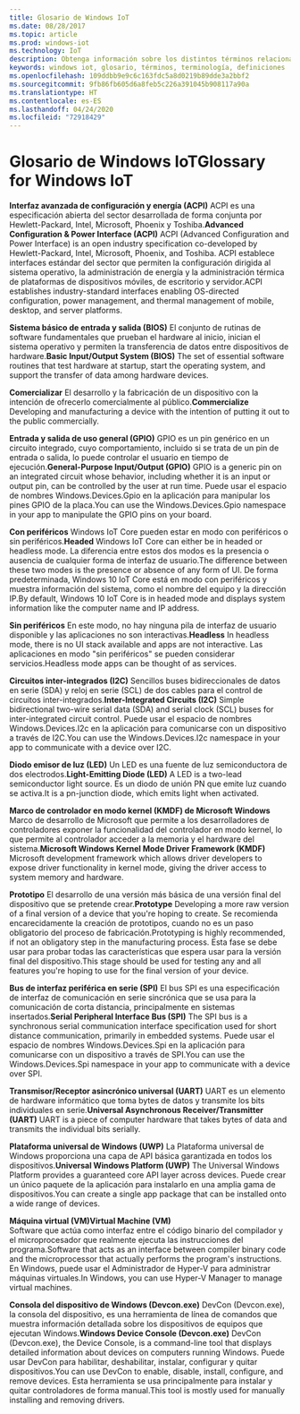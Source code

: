 ```yaml
---
title: Glosario de Windows IoT
ms.date: 08/28/2017
ms.topic: article
ms.prod: windows-iot
ms.technology: IoT
description: Obtenga información sobre los distintos términos relacionados con Windows IoT Core en nuestra documentación.
keywords: windows iot, glosario, términos, terminología, definiciones
ms.openlocfilehash: 109ddbb9e9c6c163fdc5a8d0219b89dde3a2bbf2
ms.sourcegitcommit: 9fb86fb605d6a8feb5c226a391045b908117a90a
ms.translationtype: HT
ms.contentlocale: es-ES
ms.lasthandoff: 04/24/2020
ms.locfileid: "72918429"
---
```

# <a name="glossary-for-windows-iot"></a><span data-ttu-id="d9934-104">Glosario de Windows IoT</span><span class="sxs-lookup"><span data-stu-id="d9934-104">Glossary for Windows IoT</span></span>

<span data-ttu-id="d9934-105">**Interfaz avanzada de configuración y energía (ACPI)** ACPI es una especificación abierta del sector desarrollada de forma conjunta por Hewlett-Packard, Intel, Microsoft, Phoenix y Toshiba.</span><span class="sxs-lookup"><span data-stu-id="d9934-105">**Advanced Configuration & Power Interface (ACPI)** ACPI (Advanced Configuration and Power Interface) is an open industry specification co-developed by Hewlett-Packard, Intel, Microsoft, Phoenix, and Toshiba.</span></span>  <span data-ttu-id="d9934-106">ACPI establece interfaces estándar del sector que permiten la configuración dirigida al sistema operativo, la administración de energía y la administración térmica de plataformas de dispositivos móviles, de escritorio y servidor.</span><span class="sxs-lookup"><span data-stu-id="d9934-106">ACPI establishes industry-standard interfaces enabling OS-directed configuration, power management, and thermal management of mobile, desktop, and server platforms.</span></span>

<span data-ttu-id="d9934-107">**Sistema básico de entrada y salida (BIOS)** El conjunto de rutinas de software fundamentales que prueban el hardware al inicio, inician el sistema operativo y permiten la transferencia de datos entre dispositivos de hardware.</span><span class="sxs-lookup"><span data-stu-id="d9934-107">**Basic Input/Output System (BIOS)** The set of essential software routines that test hardware at startup, start the operating system, and support the transfer of data among hardware devices.</span></span>

<span data-ttu-id="d9934-108">**Comercializar** El desarrollo y la fabricación de un dispositivo con la intención de ofrecerlo comercialmente al público.</span><span class="sxs-lookup"><span data-stu-id="d9934-108">**Commercialize** Developing and manufacturing a device with the intention of putting it out to the public commercially.</span></span>

<span data-ttu-id="d9934-109">**Entrada y salida de uso general (GPIO)** GPIO es un pin genérico en un circuito integrado, cuyo comportamiento, incluido si se trata de un pin de entrada o salida, lo puede controlar el usuario en tiempo de ejecución.</span><span class="sxs-lookup"><span data-stu-id="d9934-109">**General-Purpose Input/Output (GPIO)** GPIO is a generic pin on an integrated circuit whose behavior, including whether it is an input or output pin, can be controlled by the user at run time.</span></span>  <span data-ttu-id="d9934-110">Puede usar el espacio de nombres Windows.Devices.Gpio en la aplicación para manipular los pines GPIO de la placa.</span><span class="sxs-lookup"><span data-stu-id="d9934-110">You can use the Windows.Devices.Gpio namespace in your app to manipulate the GPIO pins on your board.</span></span>

<span data-ttu-id="d9934-111">**Con periféricos** Windows IoT Core pueden estar en modo con periféricos o sin periféricos.</span><span class="sxs-lookup"><span data-stu-id="d9934-111">**Headed** Windows IoT Core can either be in headed or headless mode.</span></span> <span data-ttu-id="d9934-112">La diferencia entre estos dos modos es la presencia o ausencia de cualquier forma de interfaz de usuario.</span><span class="sxs-lookup"><span data-stu-id="d9934-112">The difference between these two modes is the presence or absence of any form of UI.</span></span> <span data-ttu-id="d9934-113">De forma predeterminada, Windows 10 IoT Core está en modo con periféricos y muestra información del sistema, como el nombre del equipo y la dirección IP.</span><span class="sxs-lookup"><span data-stu-id="d9934-113">By default, Windows 10 IoT Core is in headed mode and displays system information like the computer name and IP address.</span></span>

<span data-ttu-id="d9934-114">**Sin periféricos** En este modo, no hay ninguna pila de interfaz de usuario disponible y las aplicaciones no son interactivas.</span><span class="sxs-lookup"><span data-stu-id="d9934-114">**Headless** In headless mode, there is no UI stack available and apps are not interactive.</span></span> <span data-ttu-id="d9934-115">Las aplicaciones en modo "sin periféricos" se pueden considerar servicios.</span><span class="sxs-lookup"><span data-stu-id="d9934-115">Headless mode apps can be thought of as services.</span></span>

<span data-ttu-id="d9934-116">**Circuitos inter-integrados (I2C)** Sencillos buses bidireccionales de datos en serie (SDA) y reloj en serie (SCL) de dos cables para el control de circuitos inter-integrados.</span><span class="sxs-lookup"><span data-stu-id="d9934-116">**Inter-Integrated Circuits (I2C)** Simple bidirectional two-wire serial data (SDA) and serial clock (SCL) buses for inter-integrated circuit control.</span></span>  <span data-ttu-id="d9934-117">Puede usar el espacio de nombres Windows.Devices.I2c en la aplicación para comunicarse con un dispositivo a través de I2C.</span><span class="sxs-lookup"><span data-stu-id="d9934-117">You can use the Windows.Devices.I2c namespace in your app to communicate with a device over I2C.</span></span>

<span data-ttu-id="d9934-118">**Diodo emisor de luz (LED)** Un LED es una fuente de luz semiconductora de dos electrodos.</span><span class="sxs-lookup"><span data-stu-id="d9934-118">**Light-Emitting Diode (LED)** A LED is a two-lead semiconductor light source.</span></span> <span data-ttu-id="d9934-119">Es un diodo de unión PN que emite luz cuando se activa.</span><span class="sxs-lookup"><span data-stu-id="d9934-119">It is a pn-junction diode, which emits light when activated.</span></span>

<span data-ttu-id="d9934-120">**Marco de controlador en modo kernel (KMDF) de Microsoft Windows** Marco de desarrollo de Microsoft que permite a los desarrolladores de controladores exponer la funcionalidad del controlador en modo kernel, lo que permite al controlador acceder a la memoria y el hardware del sistema.</span><span class="sxs-lookup"><span data-stu-id="d9934-120">**Microsoft Windows Kernel Mode Driver Framework (KMDF)** Microsoft development framework which allows driver developers to expose driver functionality in kernel mode, giving the driver access to system memory and hardware.</span></span>

<span data-ttu-id="d9934-121">**Prototipo** El desarrollo de una versión más básica de una versión final del dispositivo que se pretende crear.</span><span class="sxs-lookup"><span data-stu-id="d9934-121">**Prototype** Developing a more raw version of a final version of a device that you're hoping to create.</span></span> <span data-ttu-id="d9934-122">Se recomienda encarecidamente la creación de prototipos, cuando no es un paso obligatorio del proceso de fabricación.</span><span class="sxs-lookup"><span data-stu-id="d9934-122">Prototyping is highly recommended, if not an obligatory step in the manufacturing process.</span></span> <span data-ttu-id="d9934-123">Esta fase se debe usar para probar todas las características que espera usar para la versión final del dispositivo.</span><span class="sxs-lookup"><span data-stu-id="d9934-123">This stage should be used for testing any and all features you're hoping to use for the final version of your device.</span></span>

<span data-ttu-id="d9934-124">**Bus de interfaz periférica en serie (SPI)** El bus SPI es una especificación de interfaz de comunicación en serie sincrónica que se usa para la comunicación de corta distancia, principalmente en sistemas insertados.</span><span class="sxs-lookup"><span data-stu-id="d9934-124">**Serial Peripheral Interface Bus (SPI)** The SPI bus is a synchronous serial communication interface specification used for short distance communication, primarily in embedded systems.</span></span>  <span data-ttu-id="d9934-125">Puede usar el espacio de nombres Windows.Devices.Spi en la aplicación para comunicarse con un dispositivo a través de SPI.</span><span class="sxs-lookup"><span data-stu-id="d9934-125">You can use the Windows.Devices.Spi namespace in your app to communicate with a device over SPI.</span></span>

<span data-ttu-id="d9934-126">**Transmisor/Receptor asincrónico universal (UART)** UART es un elemento de hardware informático que toma bytes de datos y transmite los bits individuales en serie.</span><span class="sxs-lookup"><span data-stu-id="d9934-126">**Universal Asynchronous Receiver/Transmitter (UART)** UART is a piece of computer hardware that takes bytes of data and transmits the individual bits serially.</span></span>

<span data-ttu-id="d9934-127">**Plataforma universal de Windows (UWP)** La Plataforma universal de Windows proporciona una capa de API básica garantizada en todos los dispositivos.</span><span class="sxs-lookup"><span data-stu-id="d9934-127">**Universal Windows Platform (UWP)** The Universal Windows Platform provides a guaranteed core API layer across devices.</span></span>  <span data-ttu-id="d9934-128">Puede crear un único paquete de la aplicación para instalarlo en una amplia gama de dispositivos.</span><span class="sxs-lookup"><span data-stu-id="d9934-128">You can create a single app package that can be installed onto a wide range of devices.</span></span>

<span data-ttu-id="d9934-129">**Máquina virtual (VM)**</span><span class="sxs-lookup"><span data-stu-id="d9934-129">**Virtual Machine (VM)**</span></span><br/>
<span data-ttu-id="d9934-130">Software que actúa como interfaz entre el código binario del compilador y el microprocesador que realmente ejecuta las instrucciones del programa.</span><span class="sxs-lookup"><span data-stu-id="d9934-130">Software that acts as an interface between compiler binary code and the microprocessor that actually performs the program's instructions.</span></span>  <span data-ttu-id="d9934-131">En Windows, puede usar el Administrador de Hyper-V para administrar máquinas virtuales.</span><span class="sxs-lookup"><span data-stu-id="d9934-131">In Windows, you can use Hyper-V Manager to manage virtual machines.</span></span>

<span data-ttu-id="d9934-132">**Consola del dispositivo de Windows (Devcon.exe)** DevCon (Devcon.exe), la consola del dispositivo, es una herramienta de línea de comandos que muestra información detallada sobre los dispositivos de equipos que ejecutan Windows.</span><span class="sxs-lookup"><span data-stu-id="d9934-132">**Windows Device Console (Devcon.exe)** DevCon (Devcon.exe), the Device Console, is a command-line tool that displays detailed information about devices on computers running Windows.</span></span> <span data-ttu-id="d9934-133">Puede usar DevCon para habilitar, deshabilitar, instalar, configurar y quitar dispositivos.</span><span class="sxs-lookup"><span data-stu-id="d9934-133">You can use DevCon to enable, disable, install, configure, and remove devices.</span></span>  <span data-ttu-id="d9934-134">Esta herramienta se usa principalmente para instalar y quitar controladores de forma manual.</span><span class="sxs-lookup"><span data-stu-id="d9934-134">This tool is mostly used for manually installing and removing drivers.</span></span>
